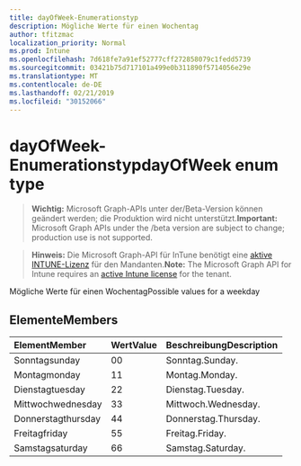 ```yaml
---
title: dayOfWeek-Enumerationstyp
description: Mögliche Werte für einen Wochentag
author: tfitzmac
localization_priority: Normal
ms.prod: Intune
ms.openlocfilehash: 7d618fe7a91ef52777cff272858079c1fedd5739
ms.sourcegitcommit: 03421b75d717101a499e0b311890f5714056e29e
ms.translationtype: MT
ms.contentlocale: de-DE
ms.lasthandoff: 02/21/2019
ms.locfileid: "30152066"
---
```

# <a name="dayofweek-enum-type"></a><span data-ttu-id="7d9fa-103">dayOfWeek-Enumerationstyp</span><span class="sxs-lookup"><span data-stu-id="7d9fa-103">dayOfWeek enum type</span></span>

> <span data-ttu-id="7d9fa-104">**Wichtig:** Microsoft Graph-APIs unter der/Beta-Version können geändert werden; die Produktion wird nicht unterstützt.</span><span class="sxs-lookup"><span data-stu-id="7d9fa-104">**Important:** Microsoft Graph APIs under the /beta version are subject to change; production use is not supported.</span></span>

> <span data-ttu-id="7d9fa-105">**Hinweis:** Die Microsoft Graph-API für InTune benötigt eine [aktive INTUNE-Lizenz](https://go.microsoft.com/fwlink/?linkid=839381) für den Mandanten.</span><span class="sxs-lookup"><span data-stu-id="7d9fa-105">**Note:** The Microsoft Graph API for Intune requires an [active Intune license](https://go.microsoft.com/fwlink/?linkid=839381) for the tenant.</span></span>

<span data-ttu-id="7d9fa-106">Mögliche Werte für einen Wochentag</span><span class="sxs-lookup"><span data-stu-id="7d9fa-106">Possible values for a weekday</span></span>

## <a name="members"></a><span data-ttu-id="7d9fa-107">Elemente</span><span class="sxs-lookup"><span data-stu-id="7d9fa-107">Members</span></span>
|<span data-ttu-id="7d9fa-108">Element</span><span class="sxs-lookup"><span data-stu-id="7d9fa-108">Member</span></span>|<span data-ttu-id="7d9fa-109">Wert</span><span class="sxs-lookup"><span data-stu-id="7d9fa-109">Value</span></span>|<span data-ttu-id="7d9fa-110">Beschreibung</span><span class="sxs-lookup"><span data-stu-id="7d9fa-110">Description</span></span>|
|:---|:---|:---|
|<span data-ttu-id="7d9fa-111">Sonntag</span><span class="sxs-lookup"><span data-stu-id="7d9fa-111">sunday</span></span>|<span data-ttu-id="7d9fa-112">0</span><span class="sxs-lookup"><span data-stu-id="7d9fa-112">0</span></span>|<span data-ttu-id="7d9fa-113">Sonntag.</span><span class="sxs-lookup"><span data-stu-id="7d9fa-113">Sunday.</span></span>|
|<span data-ttu-id="7d9fa-114">Montag</span><span class="sxs-lookup"><span data-stu-id="7d9fa-114">monday</span></span>|<span data-ttu-id="7d9fa-115">1</span><span class="sxs-lookup"><span data-stu-id="7d9fa-115">1</span></span>|<span data-ttu-id="7d9fa-116">Montag.</span><span class="sxs-lookup"><span data-stu-id="7d9fa-116">Monday.</span></span>|
|<span data-ttu-id="7d9fa-117">Dienstag</span><span class="sxs-lookup"><span data-stu-id="7d9fa-117">tuesday</span></span>|<span data-ttu-id="7d9fa-118">2</span><span class="sxs-lookup"><span data-stu-id="7d9fa-118">2</span></span>|<span data-ttu-id="7d9fa-119">Dienstag.</span><span class="sxs-lookup"><span data-stu-id="7d9fa-119">Tuesday.</span></span>|
|<span data-ttu-id="7d9fa-120">Mittwoch</span><span class="sxs-lookup"><span data-stu-id="7d9fa-120">wednesday</span></span>|<span data-ttu-id="7d9fa-121">3</span><span class="sxs-lookup"><span data-stu-id="7d9fa-121">3</span></span>|<span data-ttu-id="7d9fa-122">Mittwoch.</span><span class="sxs-lookup"><span data-stu-id="7d9fa-122">Wednesday.</span></span>|
|<span data-ttu-id="7d9fa-123">Donnerstag</span><span class="sxs-lookup"><span data-stu-id="7d9fa-123">thursday</span></span>|<span data-ttu-id="7d9fa-124">4</span><span class="sxs-lookup"><span data-stu-id="7d9fa-124">4</span></span>|<span data-ttu-id="7d9fa-125">Donnerstag.</span><span class="sxs-lookup"><span data-stu-id="7d9fa-125">Thursday.</span></span>|
|<span data-ttu-id="7d9fa-126">Freitag</span><span class="sxs-lookup"><span data-stu-id="7d9fa-126">friday</span></span>|<span data-ttu-id="7d9fa-127">5</span><span class="sxs-lookup"><span data-stu-id="7d9fa-127">5</span></span>|<span data-ttu-id="7d9fa-128">Freitag.</span><span class="sxs-lookup"><span data-stu-id="7d9fa-128">Friday.</span></span>|
|<span data-ttu-id="7d9fa-129">Samstag</span><span class="sxs-lookup"><span data-stu-id="7d9fa-129">saturday</span></span>|<span data-ttu-id="7d9fa-130">6</span><span class="sxs-lookup"><span data-stu-id="7d9fa-130">6</span></span>|<span data-ttu-id="7d9fa-131">Samstag.</span><span class="sxs-lookup"><span data-stu-id="7d9fa-131">Saturday.</span></span>|




